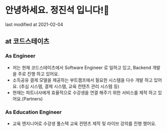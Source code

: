 # 안녕하세요. 정진석 입니다!👋
last modified at 2021-02-04

## at 코드스테이츠
### As Engineer
- 저는 현재 코드스테이츠에서 Software Engineer 로 일하고 있고, Backend 개발을 주로 진행 하고 있어요.
- 소득공유 결제 모델을 제공하는 부트캠프에서 필요한 시스템을 다수 개발 하고 있어요. (추심 시스템, 결제 시스템, 교육 컨텐츠 관리 시스템 등)
- 현재는 파트너사에게 효율적으로 수강생을 연결 해주기 위한 서비스를 제작 하고 있어요.(Partners)

### As Education Engineer
- 교육 엔지니어로 수강생 풀스택 교육 컨텐츠 제작 및 라이브 강의를 진행 했어요.



<!--
**jin3378s/jin3378s** is a ✨ _special_ ✨ repository because its `README.md` (this file) appears on your GitHub profile.

Here are some ideas to get you started:

- 🔭 I’m currently working on ...
- 🌱 I’m currently learning ...
- 👯 I’m looking to collaborate on ...
- 🤔 I’m looking for help with ...
- 💬 Ask me about ...
- 📫 How to reach me: ...
- 😄 Pronouns: ...
- ⚡ Fun fact: ...
-->
